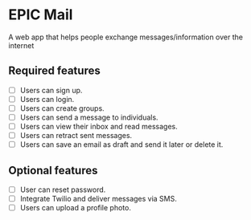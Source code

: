 # EPIC Mail
A web app that helps people exchange messages/information over the internet

## Required features
- [ ] Users can sign up.
- [ ] Users can login.
- [ ] Users can create groups.
- [ ] Users can send a message to individuals.
- [ ] Users can view their inbox and read messages.
- [ ] Users can retract sent messages.
- [ ] Users can save an email as draft and send it later or delete it.

## Optional features
- [ ] User can reset password.
- [ ] Integrate Twilio and deliver messages via SMS.
- [ ] Users can upload a profile photo.
